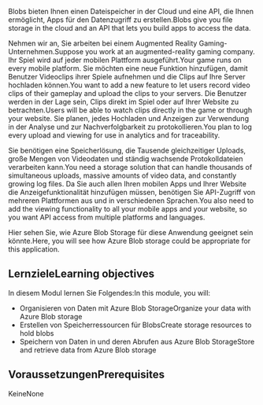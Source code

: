<span data-ttu-id="1bbbf-101">Blobs bieten Ihnen einen Dateispeicher in der Cloud und eine API, die Ihnen ermöglicht, Apps für den Datenzugriff zu erstellen.</span><span class="sxs-lookup"><span data-stu-id="1bbbf-101">Blobs give you file storage in the cloud and an API that lets you build apps to access the data.</span></span>

<span data-ttu-id="1bbbf-102">Nehmen wir an, Sie arbeiten bei einem Augmented Reality Gaming-Unternehmen.</span><span class="sxs-lookup"><span data-stu-id="1bbbf-102">Suppose you work at an augmented-reality gaming company.</span></span> <span data-ttu-id="1bbbf-103">Ihr Spiel wird auf jeder mobilen Plattform ausgeführt.</span><span class="sxs-lookup"><span data-stu-id="1bbbf-103">Your game runs on every mobile platform.</span></span> <span data-ttu-id="1bbbf-104">Sie möchten eine neue Funktion hinzufügen, damit Benutzer Videoclips ihrer Spiele aufnehmen und die Clips auf Ihre Server hochladen können.</span><span class="sxs-lookup"><span data-stu-id="1bbbf-104">You want to add a new feature to let users record video clips of their gameplay and upload the clips to your servers.</span></span> <span data-ttu-id="1bbbf-105">Die Benutzer werden in der Lage sein, Clips direkt im Spiel oder auf Ihrer Website zu betrachten.</span><span class="sxs-lookup"><span data-stu-id="1bbbf-105">Users will be able to watch clips directly in the game or through your website.</span></span> <span data-ttu-id="1bbbf-106">Sie planen, jedes Hochladen und Anzeigen zur Verwendung in der Analyse und zur Nachverfolgbarkeit zu protokollieren.</span><span class="sxs-lookup"><span data-stu-id="1bbbf-106">You plan to log every upload and viewing for use in analytics and for traceability.</span></span>

<span data-ttu-id="1bbbf-107">Sie benötigen eine Speicherlösung, die Tausende gleichzeitiger Uploads, große Mengen von Videodaten und ständig wachsende Protokolldateien verarbeiten kann.</span><span class="sxs-lookup"><span data-stu-id="1bbbf-107">You need a storage solution that can handle thousands of simultaneous uploads, massive amounts of video data, and constantly growing log files.</span></span> <span data-ttu-id="1bbbf-108">Da Sie auch allen Ihren mobilen Apps und Ihrer Website die Anzeigefunktionalität hinzufügen müssen, benötigen Sie API-Zugriff von mehreren Plattformen aus und in verschiedenen Sprachen.</span><span class="sxs-lookup"><span data-stu-id="1bbbf-108">You also need to add the viewing functionality to all your mobile apps and your website, so you want API access from multiple platforms and languages.</span></span>

<span data-ttu-id="1bbbf-109">Hier sehen Sie, wie Azure Blob Storage für diese Anwendung geeignet sein könnte.</span><span class="sxs-lookup"><span data-stu-id="1bbbf-109">Here, you will see how Azure Blob storage could be appropriate for this application.</span></span>

## <a name="learning-objectives"></a><span data-ttu-id="1bbbf-110">Lernziele</span><span class="sxs-lookup"><span data-stu-id="1bbbf-110">Learning objectives</span></span>

<span data-ttu-id="1bbbf-111">In diesem Modul lernen Sie Folgendes:</span><span class="sxs-lookup"><span data-stu-id="1bbbf-111">In this module, you will:</span></span>

- <span data-ttu-id="1bbbf-112">Organisieren von Daten mit Azure Blob Storage</span><span class="sxs-lookup"><span data-stu-id="1bbbf-112">Organize your data with Azure Blob storage</span></span>
- <span data-ttu-id="1bbbf-113">Erstellen von Speicherressourcen für Blobs</span><span class="sxs-lookup"><span data-stu-id="1bbbf-113">Create storage resources to hold blobs</span></span>
- <span data-ttu-id="1bbbf-114">Speichern von Daten in und deren Abrufen aus Azure Blob Storage</span><span class="sxs-lookup"><span data-stu-id="1bbbf-114">Store and retrieve data from Azure Blob storage</span></span>

## <a name="prerequisites"></a><span data-ttu-id="1bbbf-115">Voraussetzungen</span><span class="sxs-lookup"><span data-stu-id="1bbbf-115">Prerequisites</span></span>  

<span data-ttu-id="1bbbf-116">Keine</span><span class="sxs-lookup"><span data-stu-id="1bbbf-116">None</span></span>